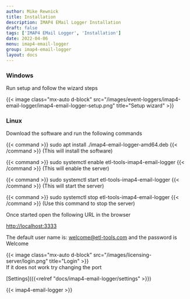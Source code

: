 ```yaml
---
author: Mike Rewnick
title: Installation
description: IMAP4 EMail Logger Installation
draft: false
tags: ['IMAP4 EMail Logger', 'Installation']
date: 2022-04-06
menu: imap4-email-logger
group: imap4-email-logger
layout: docs
---
```


### Windows

Run setup and follow the wizard steps

{{< image class="mx-auto d-block"  src="/images/event-loggers/imap4-email-logger/imap4-email-logger-setup.png" title="Setup wizard" >}}

### Linux

Download the software and run the following commands

{{< command >}}
sudo apt install ./imap4-email-logger-amd64.deb
{{< /command >}}
(This will install the software)

{{< command >}}
sudo systemctl enable etl-tools-imap4-email-logger
{{< /command >}}
(This will enable the server)

{{< command >}}
sudo systemctl start etl-tools-imap4-email-logger
{{< /command >}}
(This will start the server)

{{< command >}}
sudo systemctl stop etl-tools-imap4-email-logger
{{< /command >}}
(Use this command to stop the server)

Once started open the following URL in the browser

[http://localhost:3333](http://localhost:3333)

The default user name is: welcome@etl-tools.com and the password is Welcome

{{< image class="mx-auto d-block"  src="/images/licensing-server/login.png" title="Login" >}}
\
If it does not work try changing the port

[Settings]({{<relref "docs/imap4-email-logger/settings" >}})

{{< imap4-email-logger >}}
